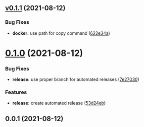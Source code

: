 ## [v0.1.1](https://github.com/bsord/kuma-k8s-controller/compare/v0.1.0...v0.1.1) (2021-08-12)


### Bug Fixes

* **docker:** use path for copy command ([622e34a](https://github.com/bsord/kuma-k8s-controller/commit/622e34a6d67eb02edb94a88f3fd4cf75b86ddeed))



# [0.1.0](https://github.com/bsord/kuma-k8s-controller/compare/v0.0.1...v0.1.0) (2021-08-12)


### Bug Fixes

* **release:** use proper branch for automated releases ([7e27030](https://github.com/bsord/kuma-k8s-controller/commit/7e270309521e865b9a8997abe1c239d5286f4805))


### Features

* **release:** create automated release ([53d24eb](https://github.com/bsord/kuma-k8s-controller/commit/53d24eb8bb4f3227dfc2c97695d6c957cc763d60))



## 0.0.1 (2021-08-12)



